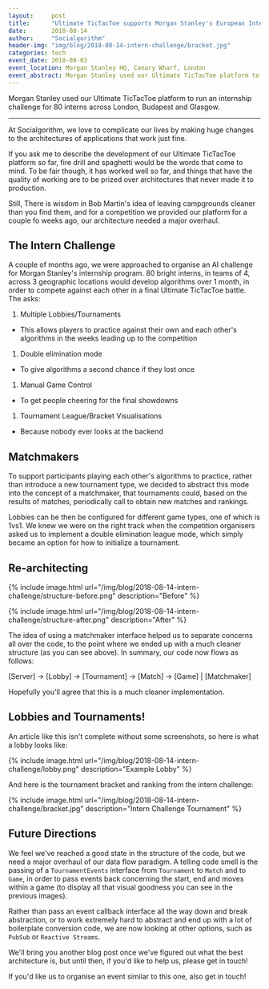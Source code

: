 ```yaml
---
layout:     post
title:      "Ultimate TicTacToe supports Morgan Stanley's European Intern Challenge"
date:       2018-08-14
author:     "Socialgorithm"
header-img: "img/blog/2018-08-14-intern-challenge/bracket.jpg"
categories: tech
event_date: 2018-08-03
event_location: Morgan Stanley HQ, Canary Wharf, London
event_abstract: Morgan Stanley used our Ultimate TicTacToe platform to run an internship challenge for 80 interns across London, Budapest and Glasgow.
---
```


Morgan Stanley used our Ultimate TicTacToe platform to run an internship challenge for 80 interns across London, Budapest and Glasgow.

--------------

At Socialgorithm, we love to complicate our lives by making huge changes to the architectures of applications that work just fine.

If you ask me to describe the development of our Ultimate TicTacToe platform so far, fire drill and spaghetti would be the words that come to mind. To be fair though, it has worked well so far, and things that have the quality of working are to be prized over architectures that never made it to production.

Still, There is wisdom in Bob Martin's idea of leaving campgrounds cleaner than you find them, and for a competition we provided our platform for a couple fo weeks ago, our architecture needed a major overhaul.

## The Intern Challenge

A couple of months ago, we were approached to organise an AI challenge for Morgan Stanley's internship program. 80 bright interns, in teams of 4, across 3 geographic locations would develop algorithms over 1 month, in order to compete against each other in a final Ultimate TicTacToe battle. The asks:

1. Multiple Lobbies/Tournaments
  - This allows players to practice against their own and each other's algorithms in the weeks leading up to the competition
1. Double elimination mode
  - To give algorithms a second chance if they lost once
1. Manual Game Control
  - To get people cheering for the final showdowns
1. Tournament League/Bracket Visualisations
  - Because nobody ever looks at the backend

## Matchmakers

To support participants playing each other's algorithms to practice, rather than introduce a new tournament type, we decided to abstract this mode into the concept of a matchmaker, that tournaments could, based on the results of matches, periodically call to obtain new matches and rankings.

Lobbies can be then be configured for different game types, one of which is 1vs1. We knew we were on the right track when the competition organisers asked us to implement a double elimination league mode, which simply became an option for how to initialize a tournament.

## Re-architecting

{% include image.html url="/img/blog/2018-08-14-intern-challenge/structure-before.png" description="Before" %}

{% include image.html url="/img/blog/2018-08-14-intern-challenge/structure-after.png" description="After" %}

The idea of using a matchmaker interface helped us to separate concerns all over the code, to the point where we ended up with a much cleaner structure (as you can see above). In summary, our code now flows as follows:

[Server] -> [Lobby] -> [Tournament] -> [Match] -> [Game]
                             |
                       [Matchmaker]

Hopefully you'll agree that this is a much cleaner implementation.

## Lobbies and Tournaments!

An article like this isn't complete without some screenshots, so here is what a lobby looks like:

{% include image.html url="/img/blog/2018-08-14-intern-challenge/lobby.png" description="Example Lobby" %}

And here is the tournament bracket and ranking from the intern challenge:

{% include image.html url="/img/blog/2018-08-14-intern-challenge/bracket.jpg" description="Intern Challenge Tournament" %}

## Future Directions

We feel we've reached a good state in the structure of the code, but we need a major overhaul of our data flow paradigm. A telling code smell is the passing of a `TournamentEvents` interface from `Tournament` to `Match` and to `Game`, in order to pass events back concerning the start, end and moves within a game (to display all that visual goodness you can see in the previous images).

Rather than pass an event callback interface all the way down and break abstraction, or to work extremely hard to abstract and end up with a lot of boilerplate conversion code, we are now looking at other options, such as `PubSub` or `Reactive Streams`.

We'll bring you another blog post once we've figured out what the best architecture is, but until then, if you'd like to help us, please get in touch!

If you'd like us to organise an event similar to this one, also get in touch!
